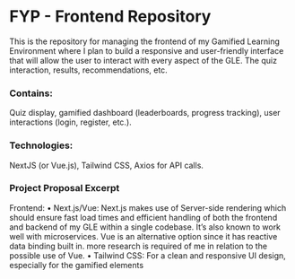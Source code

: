 # FYP - Frontend Repository

This is the repository for managing the frontend of my Gamified Learning Environment where I plan to build a responsive and user-friendly interface that will allow the user to interact with every aspect of the GLE. The quiz interaction, results, recommendations, etc.

### Contains: 
Quiz display, gamified dashboard (leaderboards, progress tracking), user interactions (login, register, etc.).
### Technologies: 
NextJS (or Vue.js), Tailwind CSS, Axios for API calls.

### Project Proposal Excerpt
Frontend:
• Next.js/Vue: Next.js makes use of Server-side rendering which should ensure fast load times and 
efficient handling of both the frontend and backend of my GLE within a single codebase. It’s also 
known to work well with microservices. Vue is an alternative option since it has reactive data binding 
built in. more research is required of me in relation to the possible use of Vue. 
• Tailwind CSS: For a clean and responsive UI design, especially for the gamified elements
